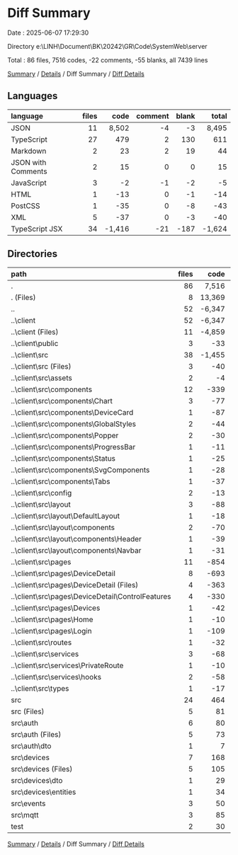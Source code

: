 # Diff Summary

Date : 2025-06-07 17:29:30

Directory e:\\LINH\\Document\\BK\\20242\\GR\\Code\\SystemWeb\\server

Total : 86 files,  7516 codes, -22 comments, -55 blanks, all 7439 lines

[Summary](results.md) / [Details](details.md) / Diff Summary / [Diff Details](diff-details.md)

## Languages
| language | files | code | comment | blank | total |
| :--- | ---: | ---: | ---: | ---: | ---: |
| JSON | 11 | 8,502 | -4 | -3 | 8,495 |
| TypeScript | 27 | 479 | 2 | 130 | 611 |
| Markdown | 2 | 23 | 2 | 19 | 44 |
| JSON with Comments | 2 | 15 | 0 | 0 | 15 |
| JavaScript | 3 | -2 | -1 | -2 | -5 |
| HTML | 1 | -13 | 0 | -1 | -14 |
| PostCSS | 1 | -35 | 0 | -8 | -43 |
| XML | 5 | -37 | 0 | -3 | -40 |
| TypeScript JSX | 34 | -1,416 | -21 | -187 | -1,624 |

## Directories
| path | files | code | comment | blank | total |
| :--- | ---: | ---: | ---: | ---: | ---: |
| . | 86 | 7,516 | -22 | -55 | 7,439 |
| . (Files) | 8 | 13,369 | 3 | 35 | 13,407 |
| .. | 52 | -6,347 | -29 | -224 | -6,600 |
| ..\\client | 52 | -6,347 | -29 | -224 | -6,600 |
| ..\\client (Files) | 11 | -4,859 | -7 | -25 | -4,891 |
| ..\\client\\public | 3 | -33 | 0 | -2 | -35 |
| ..\\client\\src | 38 | -1,455 | -22 | -197 | -1,674 |
| ..\\client\\src (Files) | 3 | -40 | -1 | -6 | -47 |
| ..\\client\\src\\assets | 2 | -4 | 0 | -1 | -5 |
| ..\\client\\src\\components | 12 | -339 | 0 | -65 | -404 |
| ..\\client\\src\\components\\Chart | 3 | -77 | 0 | -14 | -91 |
| ..\\client\\src\\components\\DeviceCard | 1 | -87 | 0 | -9 | -96 |
| ..\\client\\src\\components\\GlobalStyles | 2 | -44 | 0 | -11 | -55 |
| ..\\client\\src\\components\\Popper | 2 | -30 | 0 | -10 | -40 |
| ..\\client\\src\\components\\ProgressBar | 1 | -11 | 0 | -3 | -14 |
| ..\\client\\src\\components\\Status | 1 | -25 | 0 | -7 | -32 |
| ..\\client\\src\\components\\SvgComponents | 1 | -28 | 0 | -3 | -31 |
| ..\\client\\src\\components\\Tabs | 1 | -37 | 0 | -8 | -45 |
| ..\\client\\src\\config | 2 | -13 | 0 | -3 | -16 |
| ..\\client\\src\\layout | 3 | -88 | 0 | -10 | -98 |
| ..\\client\\src\\layout\\DefaultLayout | 1 | -18 | 0 | -4 | -22 |
| ..\\client\\src\\layout\\components | 2 | -70 | 0 | -6 | -76 |
| ..\\client\\src\\layout\\components\\Header | 1 | -39 | 0 | -3 | -42 |
| ..\\client\\src\\layout\\components\\Navbar | 1 | -31 | 0 | -3 | -34 |
| ..\\client\\src\\pages | 11 | -854 | -20 | -88 | -962 |
| ..\\client\\src\\pages\\DeviceDetail | 8 | -693 | -1 | -67 | -761 |
| ..\\client\\src\\pages\\DeviceDetail (Files) | 4 | -363 | 0 | -29 | -392 |
| ..\\client\\src\\pages\\DeviceDetail\\ControlFeatures | 4 | -330 | -1 | -38 | -369 |
| ..\\client\\src\\pages\\Devices | 1 | -42 | -4 | -8 | -54 |
| ..\\client\\src\\pages\\Home | 1 | -10 | -15 | -3 | -28 |
| ..\\client\\src\\pages\\Login | 1 | -109 | 0 | -10 | -119 |
| ..\\client\\src\\routes | 1 | -32 | 0 | -3 | -35 |
| ..\\client\\src\\services | 3 | -68 | -1 | -19 | -88 |
| ..\\client\\src\\services\\PrivateRoute | 1 | -10 | -1 | -4 | -15 |
| ..\\client\\src\\services\\hooks | 2 | -58 | 0 | -15 | -73 |
| ..\\client\\src\\types | 1 | -17 | 0 | -2 | -19 |
| src | 24 | 464 | 4 | 128 | 596 |
| src (Files) | 5 | 81 | 0 | 15 | 96 |
| src\\auth | 6 | 80 | 3 | 24 | 107 |
| src\\auth (Files) | 5 | 73 | 3 | 22 | 98 |
| src\\auth\\dto | 1 | 7 | 0 | 2 | 9 |
| src\\devices | 7 | 168 | 0 | 55 | 223 |
| src\\devices (Files) | 5 | 105 | 0 | 25 | 130 |
| src\\devices\\dto | 1 | 29 | 0 | 14 | 43 |
| src\\devices\\entities | 1 | 34 | 0 | 16 | 50 |
| src\\events | 3 | 50 | 0 | 14 | 64 |
| src\\mqtt | 3 | 85 | 1 | 20 | 106 |
| test | 2 | 30 | 0 | 6 | 36 |

[Summary](results.md) / [Details](details.md) / Diff Summary / [Diff Details](diff-details.md)